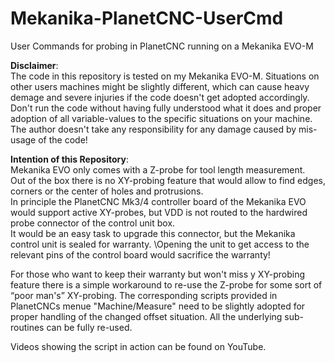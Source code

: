 # Mekanika-PlanetCNC-UserCmd
User Commands for probing in PlanetCNC running on a Mekanika EVO-M

**Disclaimer**: \
The code in this repository is tested on my Mekanika EVO-M. Situations on other users machines might be slightly different, which can cause heavy demage and severe injuries if the code doesn't get adopted accordingly. Don't run the code without having fully understood what it does and proper adoption of all variable-values to the specific situations on your machine. The author doesn't take any responsibility for any damage caused by mis-usage of the code!

**Intention of this Repository**:\
Mekanika EVO only comes with a Z-probe for tool length measurement. \
Out of the box there is no XY-probing feature that would allow to find edges, corners or the center of holes and protrusions.\
In principle the PlanetCNC Mk3/4 controller board of the Mekanika EVO would support active XY-probes, but VDD is not routed to the hardwired probe connector of the control unit box.\
It would be an easy task to upgrade this connector, but the Mekanika control unit  is sealed for warranty. \Opening the unit  to get access to the relevant pins of the control board would sacrifice the warranty! <br />

For those who want to keep their warranty but won't miss y XY-probing feature there is a simple workaround to re-use the Z-probe for some sort of “poor man's” XY-probing. 
The corresponding scripts provided in PlanetCNCs menue "Machine/Measure" need to be slightly adopted for proper handling of the changed offset situation. All the underlying sub-routines can be fully re-used.

Videos showing the script in action can be found on YouTube.
